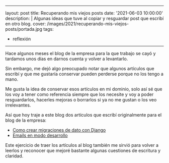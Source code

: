 
---
layout: post
title: Recuperando mis viejos posts
date: '2021-06-03 10:00:00'
description: |
  Algunas ideas que tuve al copiar y resguardar post que escribí en otro blog.
cover: /images/2021/recuperando-mis-viejos-posts/portada.jpg
tags:
- reflexión
---

Hace algunos meses el blog de la empresa para la que trabajo
se cayó y tardamos unos días en darnos cuenta y volver a levantarlo.

Sin embargo, me dejó algo preocupado notar que algunos artículos que escribí y
que me gustaría conservar pueden perderse porque no los tengo a mano.

Me gusta la idea de conservar esos artículos en mi dominio, solo así
sé que los voy a tener como referencia siempre que los necesite y voy a poder
resguardarlos, hacerles mejoras o borrarlos si ya no me gustan o los veo
irrelevantes.

Así que hoy traje a este blog dos artículos que escribí originalmente para el
blog de la empresa:

- [Como crear migraciones de dato con Django](../2021-06-03-como-crear-migraciones-de-datos-con-django/)
- [Emails en modo desarrollo](../2021-06-03-emails-con-django-en-modo-desarrollo/)

Este ejercicio de traer los artículos al blog también me sirvió para volver a
leerlos y reconocer que mejoré bastante algunas cuestiones de escritura y
claridad.
